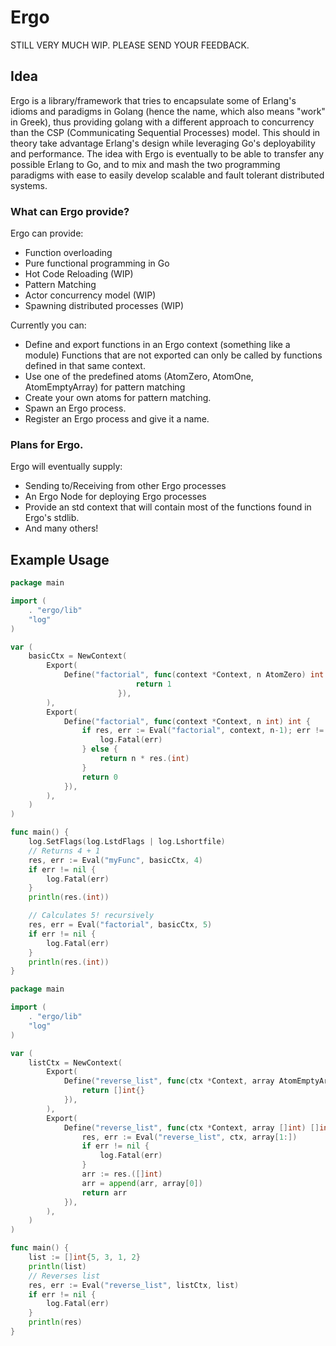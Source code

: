 # Ergo
STILL VERY MUCH WIP. PLEASE SEND YOUR FEEDBACK.
## Idea
Ergo is a library/framework that tries to encapsulate some of Erlang's
idioms and paradigms in Golang (hence the name, which also means "work" in Greek),
thus providing golang with a different approach to concurrency than the CSP (Communicating Sequential Processes)
model. This should in theory take advantage Erlang's design while leveraging
Go's deployability and performance. 
The idea with Ergo is eventually to be able to transfer any possible Erlang
to Go, and to mix and mash the two programming paradigms with ease to easily 
develop scalable and fault tolerant distributed systems.

### What can Ergo provide?
Ergo can provide:
 - Function overloading
 - Pure functional programming in Go
 - Hot Code Reloading (WIP)
 - Pattern Matching
 - Actor concurrency model (WIP)
 - Spawning distributed processes (WIP)
 
Currently you can:
 - Define and export functions in an Ergo context (something like a module)
 Functions that are not exported can only be called by functions defined in that
 same context.
 - Use one of the predefined atoms (AtomZero, AtomOne, AtomEmptyArray) for
 pattern matching
 - Create your own atoms for pattern matching.
 - Spawn an Ergo process.
 - Register an Ergo process and give it a name.
 
 
### Plans for Ergo.
Ergo will eventually supply:
 - Sending to/Receiving from other Ergo processes
 - An Ergo Node for deploying Ergo processes
 - Provide an std context that will contain most of the functions found in
 Ergo's stdlib.
 - And many others!
 
 
## Example Usage

```go
package main

import (
	. "ergo/lib"
	"log"
)

var (
	basicCtx = NewContext(
		Export(
			Define("factorial", func(context *Context, n AtomZero) int {
                            return 1
                        }),
		),
		Export(
			Define("factorial", func(context *Context, n int) int {
				if res, err := Eval("factorial", context, n-1); err != nil {
					log.Fatal(err)
				} else {
					return n * res.(int)
				}
				return 0
			}),
		),
	)
)

func main() {
	log.SetFlags(log.LstdFlags | log.Lshortfile)
	// Returns 4 + 1
	res, err := Eval("myFunc", basicCtx, 4)
	if err != nil {
		log.Fatal(err)
	}
	println(res.(int))

	// Calculates 5! recursively
	res, err = Eval("factorial", basicCtx, 5)
	if err != nil {
		log.Fatal(err)
	}
	println(res.(int))
}
```

```go
package main

import (
	. "ergo/lib"
	"log"
)

var (
	listCtx = NewContext(
		Export(
			Define("reverse_list", func(ctx *Context, array AtomEmptyArray) []int {
				return []int{}
			}),
		),
		Export(
			Define("reverse_list", func(ctx *Context, array []int) []int {
				res, err := Eval("reverse_list", ctx, array[1:])
				if err != nil {
					log.Fatal(err)
				}
				arr := res.([]int)
				arr = append(arr, array[0])
				return arr
			}),
		),
	)
)

func main() {
	list := []int{5, 3, 1, 2}
	println(list)
	// Reverses list
	res, err := Eval("reverse_list", listCtx, list)
	if err != nil {
		log.Fatal(err)
	}
	println(res)
}

```